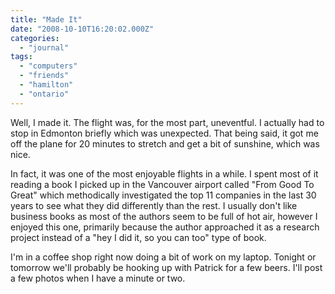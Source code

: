 ```yaml
---
title: "Made It"
date: "2008-10-10T16:20:02.000Z"
categories: 
  - "journal"
tags: 
  - "computers"
  - "friends"
  - "hamilton"
  - "ontario"
---
```


Well, I made it. The flight was, for the most part, uneventful. I actually had to stop in Edmonton briefly which was unexpected. That being said, it got me off the plane for 20 minutes to stretch and get a bit of sunshine, which was nice.

In fact, it was one of the most enjoyable flights in a while. I spent most of it reading a book I picked up in the Vancouver airport called "From Good To Great" which methodically investigated the top 11 companies in the last 30 years to see what they did differently than the rest. I usually don't like business books as most of the authors seem to be full of hot air, however I enjoyed this one, primarily because the author approached it as a research project instead of a "hey I did it, so you can too" type of book.

I'm in a coffee shop right now doing a bit of work on my laptop. Tonight or tomorrow we'll probably be hooking up with Patrick for a few beers. I'll post a few photos when I have a minute or two.
